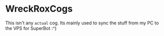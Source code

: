 # WreckRoxCogs	
This isn't any `actual` cog. Its mainly used to sync the stuff from my PC to the VPS for SuperBot :^)
